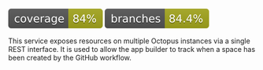 ![Coverage](.github/badges/octopusproxy.svg) ![Branches](.github/badges/octopusproxybranches.svg)

This service exposes resources on multiple Octopus instances via a single REST interface. It is used 
to allow the app builder to track when a space has been created by the GitHub workflow.